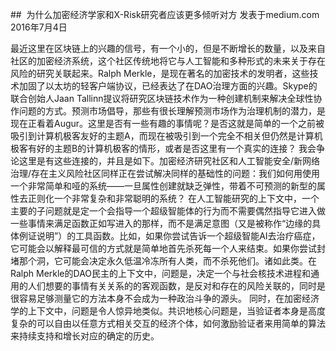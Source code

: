 ##  为什么加密经济学家和X-Risk研究者应该更多倾听对方
发表于medium.com
2016年7月4日

最近这里在区块链上的兴趣的信号，有一个小的，但是不断增长的数量，以及来自社区的加密经济系统，这个社区传统地将它与人工智能和多种形式的未来关于存在风险的研究关联起来。Ralph Merkle，是现在著名的加密技术的发明者，这些技术加固了以太坊的轻客户端协议，已经表达了在DAO治理方面的兴趣。Skype的联合创始人Jaan Tallinn提议将研究区块链技术作为一种创建机制来解决全球性协作问题的方式。预测市场倡导，那些有很长理解预测市场作为治理机制的潜力，是现在正看着Augur。这里是否有一些有趣的事情呢？是否这就是简单的一个之前被吸引到计算机极客友好的主题A，而现在被吸引到一个完全不相关但仍然是计算机极客有好的主题B的计算机极客的情形，或者是否这里有一个真实的连接？
我会争论这里是有这些连接的，并且是如下。加密经济研究社区和人工智能安全/新网络治理/存在主义风险社区同样正在尝试解决同样的基础性的问题：我们如何用使用一个非常简单和哑的系统——一旦属性创建就缺乏弹性，带着不可预测的新型的属性去正则化一个非常复杂和非常聪明的系统？
在人工智能研究的上下文中，一个主要的子问题就是定一个会指导一个超级智能体的行为而不需要偶然指导它进入做一些事情来满足函数正如写进入的那样，而不是满足意图（又是被称作“边缘的具体例证说明”）的工具函数。比如，如果你尝试告诉一个超级智能AI去治疗癌症，它可能会以解释最可信的方式就是简单地首先杀死每一个人来结束。如果你尝试封堵那个洞，它可能会决定永久低温冷冻所有人类，而不杀死他们。诸如此类。在Ralph Merkle的DAO民主的上下文中，问题是，决定一个与社会核技术进程和通用的人们想要的事情有关关系的的客观函数，是反对和存在的风险关联的，同时是很容易足够测量它的方法本身不会成为一种政治斗争的源头。
同时，在加密经济学的上下文中，问题是令人惊异地类似。共识地核心问题是，当验证者本身是高度复杂的可以自由以任意方式相关交互的经济个体，如何激励验证者来用简单的算法来持续支持和增长对应的确定的历史。
